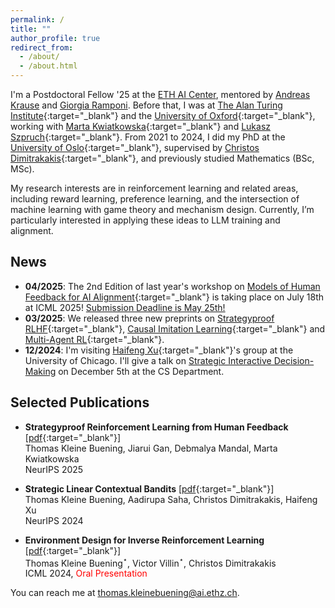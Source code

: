```yaml
---
permalink: /
title: ""
author_profile: true
redirect_from: 
  - /about/
  - /about.html
--- 
```

I'm a Postdoctoral Fellow '25 at the [ETH AI Center](https://ai.ethz.ch/), mentored by [Andreas Krause](https://las.inf.ethz.ch/krausea) and [Giorgia Ramponi](https://gioramponi.github.io/). Before that, I was at [The Alan Turing Institute](https://www.turing.ac.uk/){:target="_blank"} 
and the [University of Oxford](https://www.cs.ox.ac.uk/){:target="_blank"}, working with [Marta Kwiatkowska](https://www.trinity.ox.ac.uk/people/marta-kwiatkowska){:target="_blank"} and 
[Lukasz Szpruch](https://scholar.google.com/citations?hl=en&user=ljeA6CMAAAAJ&view_op=list_works&sortby=pubdate){:target="_blank"}. 
From 2021 to 2024, I did my PhD at the [University of Oslo](https://www.mn.uio.no/ifi/english/){:target="_blank"}, supervised by [Christos Dimitrakakis](https://sites.google.com/site/christosdimitrakakis){:target="_blank"}, and previously studied Mathematics (BSc, MSc).      


My research interests are in reinforcement learning and related areas, including reward learning, preference learning, and the intersection of machine learning with game theory and mechanism design. Currently, I’m particularly interested in applying these ideas to LLM training and alignment.


## News 
- **04/2025**: The 2nd Edition of last year's workshop on [Models of Human Feedback for AI Alignment](https://sites.google.com/view/mhf-icml2025){:target="_blank"} is taking place on July 18th at ICML 2025! [Submission Deadline is May 25th!](https://sites.google.com/view/mhf-icml2025/call-for-papers)
- **03/2025**: We released three new preprints on [Strategyproof RLHF](https://arxiv.org/pdf/2503.09561){:target="_blank"}, [Causal Imitation Learning](https://arxiv.org/pdf/2502.07656){:target="_blank"} and [Multi-Agent RL](https://arxiv.org/pdf/2502.02377){:target="_blank"}.  
- **12/2024**: I'm visiting [Haifeng Xu](https://www.haifeng-xu.com/){:target="_blank"}'s group at the University of Chicago. I'll give a talk on [Strategic Interactive Decision-Making](https://cs.uchicago.edu/events/event/thomas-kleine-buening-oxford-strategic-interactive-decision-making/) on December 5th at the CS Department.  


## Selected Publications 

* **Strategyproof Reinforcement Learning from Human Feedback** [[pdf](https://arxiv.org/pdf/2503.09561){:target="_blank"}] <br />
Thomas Kleine Buening, Jiarui Gan, Debmalya Mandal, Marta Kwiatkowska <br />
NeurIPS 2025 


* **Strategic Linear Contextual Bandits** [[pdf](https://arxiv.org/pdf/2406.00551){:target="_blank"}] <br />
Thomas Kleine Buening, Aadirupa Saha, Christos Dimitrakakis, Haifeng Xu <br />
NeurIPS 2024


* **Environment Design for Inverse Reinforcement Learning** [[pdf](https://arxiv.org/pdf/2210.14972v3){:target="_blank"}] <br /> 
Thomas Kleine Buening$^\star$, Victor Villin$^\star$, Christos Dimitrakakis <br /> 
ICML 2024, <span style="color:red">Oral Presentation</span>




You can reach me at thomas.kleinebuening@ai.ethz.ch. 


